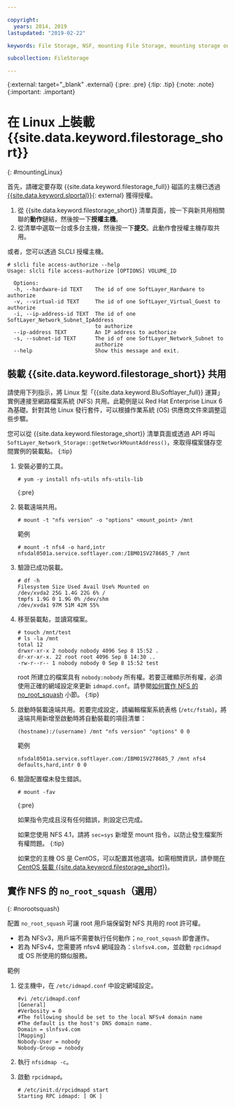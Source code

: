 ```yaml
---

copyright:
  years: 2014, 2019
lastupdated: "2019-02-22"

keywords: File Storage, NSF, mounting File Storage, mounting storage on Linux,

subcollection: FileStorage

---
```

{:external: target="_blank" .external}
{:pre: .pre}
{:tip: .tip}
{:note: .note}
{:important: .important}

# 在 Linux 上裝載 {{site.data.keyword.filestorage_short}}
{: #mountingLinux}

首先，請確定要存取 {{site.data.keyword.filestorage_full}} 磁區的主機已透過 [{{site.data.keyword.slportal}}](https://control.softlayer.com/){: external} 獲得授權。

1. 從 {{site.data.keyword.filestorage_short}} 清單頁面，按一下與新共用相關聯的**動作**鏈結，然後按一下**授權主機**。
2. 從清單中選取一台或多台主機，然後按一下**提交**。此動作會授權主機存取共用。

或者，您可以透過 SLCLI 授權主機。
```
# slcli file access-authorize --help
Usage: slcli file access-authorize [OPTIONS] VOLUME_ID

  Options:
  -h, --hardware-id TEXT    The id of one SoftLayer_Hardware to authorize
  -v, --virtual-id TEXT     The id of one SoftLayer_Virtual_Guest to authorize
  -i, --ip-address-id TEXT  The id of one SoftLayer_Network_Subnet_IpAddress
                            to authorize
  --ip-address TEXT         An IP address to authorize
  -s, --subnet-id TEXT      The id of one SoftLayer_Network_Subnet to
                            authorize
  --help                    Show this message and exit.
```

## 裝載 {{site.data.keyword.filestorage_short}} 共用

請使用下列指示，將 Linux 型「{{site.data.keyword.BluSoftlayer_full}} 運算」實例連接至網路檔案系統 (NFS) 共用。此範例是以 Red Hat Enterprise Linux 6 為基礎。針對其他 Linux 發行套件，可以根據作業系統 (OS) 供應商文件來調整這些步驟。

您可以從 {{site.data.keyword.filestorage_short}} 清單頁面或透過 API 呼叫 `SoftLayer_Network_Storage::getNetworkMountAddress()`，來取得檔案儲存空間實例的裝載點。
{:tip}

1. 安裝必要的工具。
   ```
   # yum -y install nfs-utils nfs-utils-lib
   ```
   {:pre}

2. 裝載遠端共用。
   ```
   # mount -t "nfs version" -o "options" <mount_point> /mnt
   ```

   範例
   ```
   # mount -t nfs4 -o hard,intr
   nfsdal0501a.service.softlayer.com:/IBM01SV278685_7 /mnt
   ```

3. 驗證已成功裝載。
   ```
   # df -h
   Filesystem Size Used Avail Use% Mounted on
   /dev/xvda2 25G 1.4G 22G 6% /
   tmpfs 1.9G 0 1.9G 0% /dev/shm
   /dev/xvda1 97M 51M 42M 55%
   ```

4. 移至裝載點，並讀寫檔案。
   ```
   # touch /mnt/test
   # ls -la /mnt
   total 12
   drwxr-xr-x 2 nobody nobody 4096 Sep 8 15:52 .
   dr-xr-xr-x. 22 root root 4096 Sep 8 14:30 ..
   -rw-r--r-- 1 nobody nobody 0 Sep 8 15:52 test
   ```

   root 所建立的檔案具有 `nobody:nobody` 所有權。若要正確顯示所有權，必須使用正確的網域設定來更新 `idmapd.conf`。請參閱[如何實作 NFS 的 no_root_squash](#norootsquash) 小節。
   {:tip}

5. 啟動時裝載遠端共用。若要完成設定，請編輯檔案系統表格 (`/etc/fstab`)，將遠端共用新增至啟動時將自動裝載的項目清單：

   ```
   (hostname):/(username) /mnt "nfs version" "options" 0 0
   ```

   範例

   ```
   nfsdal0501a.service.softlayer.com:/IBM01SV278685_7 /mnt nfs4 defaults,hard,intr 0 0
   ```

6. 驗證配置檔未發生錯誤。

   ```
   # mount -fav
   ```
   {:pre}

   如果指令完成且沒有任何錯誤，則設定已完成。

   如果您使用 NFS 4.1，請將 `sec=sys` 新增至 mount 指令，以防止發生檔案所有權問題。
   {:tip}

   如果您的主機 OS 是 CentOS，可以配置其他選項。如需相關資訊，請參閱[在 CentOS 裝載 {{site.data.keyword.filestorage_short}}](/docs/infrastructure/FileStorage?topic=FileStorage-mountingCentOS)。



## 實作 NFS 的 `no_root_squash`（選用）
{: #norootsquash}

配置 `no_root_squash` 可讓 root 用戶端保留對 NFS 共用的 root 許可權。
- 若為 NFSv3，用戶端不需要執行任何動作；`no_root_squash` 即會運作。
- 若為 NFSv4，您需要將 nfsv4 網域設為：`slnfsv4.com`，並啟動 `rpcidmapd` 或 OS 所使用的類似服務。

範例

1. 從主機中，在 `/etc/idmapd.conf` 中設定網域設定。

   ```
   #vi /etc/idmapd.conf
   [General]
   #Verbosity = 0
   #The following should be set to the local NFSv4 domain name
   #The default is the host's DNS domain name.
   Domain = slnfsv4.com
   [Mapping]
   Nobody-User = nobody
   Nobody-Group = nobody
   ```

2. 執行 `nfsidmap -c`。
3. 啟動 `rpcidmapd`。
   ```
   # /etc/init.d/rpcidmapd start
   Starting RPC idmapd: [ OK ]
   ```
